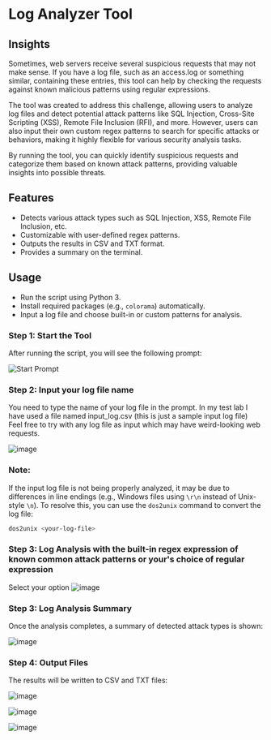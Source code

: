 # Log Analyzer Tool

## Insights
Sometimes, web servers receive several suspicious requests that may not make sense. If you have a log file, such as an access.log or something similar, containing these entries, this tool can help by checking the requests against known malicious patterns using regular expressions.

The tool was created to address this challenge, allowing users to analyze log files and detect potential attack patterns like SQL Injection, Cross-Site Scripting (XSS), Remote File Inclusion (RFI), and more. However, users can also input their own custom regex patterns to search for specific attacks or behaviors, making it highly flexible for various security analysis tasks.

By running the tool, you can quickly identify suspicious requests and categorize them based on known attack patterns, providing valuable insights into possible threats.

## Features
- Detects various attack types such as SQL Injection, XSS, Remote File Inclusion, etc.
- Customizable with user-defined regex patterns.
- Outputs the results in CSV and TXT format.
- Provides a summary on the terminal.

## Usage

- Run the script using Python 3.
- Install required packages (e.g., `colorama`) automatically.
- Input a log file and choose built-in or custom patterns for analysis.

### Step 1: Start the Tool
After running the script, you will see the following prompt:

![Start Prompt](https://github.com/user-attachments/assets/ed24d075-d2db-42f3-9cd4-afa1db3d5c85)

### Step 2: Input your log file name

You need to type the name of your log file in the prompt. In my test lab I have used a file named input_log.csv (this is just a sample input log file)
Feel free to try with any log file as input which may have weird-looking web requests. 

![image](https://github.com/user-attachments/assets/7e964d40-90e4-47eb-b8ed-ac97fdcb4083)

### Note:
If the input log file is not being properly analyzed, it may be due to differences in line endings (e.g., Windows files using `\r\n` instead of Unix-style `\n`). To resolve this, you can use the `dos2unix` command to convert the log file:

```bash
dos2unix <your-log-file>
```
### Step 3: Log Analysis with the built-in regex expression of known common attack patterns or your's choice of regular expression
Select your option
![image](https://github.com/user-attachments/assets/017dbf6e-d907-49cd-9b3a-bb00c6547e56)


### Step 3: Log Analysis Summary
Once the analysis completes, a summary of detected attack types is shown:

![image](https://github.com/user-attachments/assets/efae3df2-64f0-482d-b9b3-567ea9ccdeee)



### Step 4: Output Files
The results will be written to CSV and TXT files:

![image](https://github.com/user-attachments/assets/54ad6f1f-e40d-4bdd-a057-fc21c81bc99e)

![image](https://github.com/user-attachments/assets/2ff1080f-fcde-4a67-b64e-888418124a34)

![image](https://github.com/user-attachments/assets/edbf8754-7b71-4988-96cf-042e459fd4d4)




